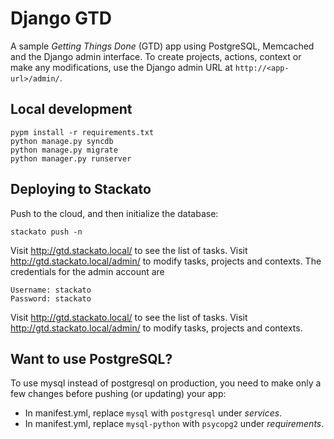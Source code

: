 # Django GTD

A sample *Getting Things Done* (GTD) app using PostgreSQL, Memcached and the Django admin
interface. To create projects, actions, context or make any modifications, use
the Django admin URL at ``http://<app-url>/admin/``.

## Local development

    pypm install -r requirements.txt
    python manage.py syncdb
    python manage.py migrate
    python manager.py runserver

## Deploying to Stackato

Push to the cloud, and then initialize the database:

    stackato push -n

Visit http://gtd.stackato.local/ to see the list of tasks. Visit http://gtd.stackato.local/admin/ to modify tasks, projects and contexts. The credentials for the admin account are

```
Username: stackato
Password: stackato
```

Visit http://gtd.stackato.local/ to see the list of tasks. Visit http://gtd.stackato.local/admin/ to modify tasks, projects and contexts.
 
## Want to use PostgreSQL?

To use mysql instead of postgresql on production, you need to make only a few
changes before pushing (or updating) your app:

  * In manifest.yml, replace `mysql` with `postgresql` under *services*.
  * In manifest.yml, replace `mysql-python` with `psycopg2` under *requirements*.
